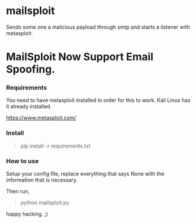 # mailsploit
Sends some one a malicious payload through smtp and starts a listener with metasploit.

# MailSploit Now Support Email Spoofing.

### Requirements
You need to have metasploit installed in order for this to work.
Kali Linux has it already installed.

https://www.metasploit.com/


### Install

> pip install -r requirements.txt

### How to use

Setup your config file, replace everything that says None with the information that is necessary.

Then run,

> python mailsploit.py

happy hacking. ;)
